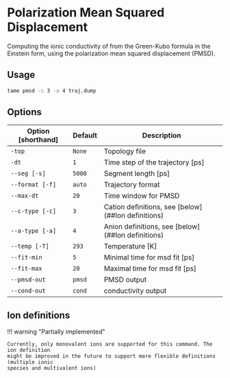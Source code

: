 # Polarization Mean Squared Displacement

Computing the ionic conductivity of from the Green-Kubo formula in the Einstein
form, using the polarization mean squared displacement (PMSD).

## Usage

```bash
tame pmsd -c 3 -a 4 traj.dump
```

## Options

| Option [shorthand] | Default | Description                                        |
|--------------------|---------|----------------------------------------------------|
| `-top`             | `None`  | Topology file                                      |
| `-dt`              | `1`     | Time step of the trajectory [ps]                   |
| `--seg [-s]`       | `5000`  | Segment length [ps]                                |
| `--format [-f]`    | `auto`  | Trajectory format                                  |
| `--max-dt`         | `20`    | Time window for PMSD                               |
| `--c-type [-c]`    | `3`     | Cation definitions, see [below](##Ion definitions) |
| `--a-type [-a]`    | `4`     | Anion definitions, see [below](##Ion definitions)  |
| `--temp [-T]`      | `293`   | Temperature [K]                                    |
| `--fit-min`        | `5`     | Minimal time for msd fit [ps]                      |
| `--fit-max`        | `20`    | Maximal time for msd fit [ps]                      |
| `--pmsd-out`       | `pmsd`  | PMSD output                                        |
| `--cond-out`       | `cond`  | conductivity output                                |

## Ion definitions

!!! warning "Partially implemented"

    Currently, only monovalent ions are supported for this command. The ion definition
    might be improved in the future to support more flexible definitions (multiple ionic 
    species and multivalent ions) 

